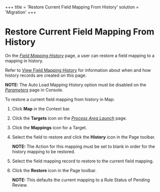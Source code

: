 +++
title = 'Restore Current Field Mapping From History'
solution = 'Migration'
+++

# Restore Current Field Mapping From History

On the <span style="font-style: italic;">[Field Mapping
History](../Page_Desc/Field_Mapping_History.htm)</span> page, a user can
restore a field mapping to a mapping in history.

Refer to [View Field Mapping History](View_Field_Mapping_History.htm)
for information about when and how history records are created on this
page.

<span style="font-weight: bold;">NOTE:</span> The Auto Load Mapping
History option must be disabled on the
<span style="font-style: italic;">[Parameters](../../Console/Page_Desc/Parameters.htm)</span>
page in Console.

To restore a current field mapping from history in Map:

1.  Click <span style="font-weight: bold;">Map</span> in the Context
    bar.

2.  Click the <span style="font-weight: bold;">Targets</span> icon on
    the *[Process Area
    Launch](../Page_Desc/Process_Area_Launch_map.htm)* page.

3.  Click the <span style="font-weight: bold;">Mappings</span> icon for
    a Target.

4.  Select the field to restore and click the
    <span style="font-weight: bold;">History</span> icon in the Page
    toolbar.
    
    **NOTE:** The Action for this mapping must be set to blank in order
    for the history mapping to be restored.

5.  Select the field mapping record to restore to the current field
    mapping.

6.  Click the <span style="font-weight: bold;">Restore</span> icon in
    the Page toolbar.
    
    **NOTE:** This defaults the current mapping to a Rule Status of
    Pending Review.
